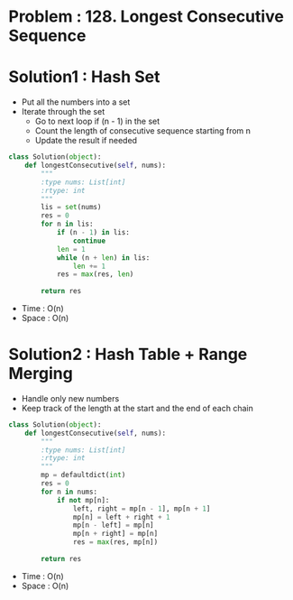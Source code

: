 # Problem : 128. Longest Consecutive Sequence

# Solution1 : Hash Set
- Put all the numbers into a set
- Iterate through the set
  - Go to next loop if (n - 1) in the set
  - Count the length of consecutive sequence starting from n
  - Update the result if needed
```python
class Solution(object):
    def longestConsecutive(self, nums):
        """
        :type nums: List[int]
        :rtype: int
        """
        lis = set(nums)
        res = 0
        for n in lis:
            if (n - 1) in lis:
                continue
            len = 1
            while (n + len) in lis:
                len += 1
            res = max(res, len)
        
        return res
```
- Time : O(n)
- Space : O(n)

# Solution2 : Hash Table + Range Merging
- Handle only new numbers
- Keep track of the length at the start and the end of each chain
```python
class Solution(object):
    def longestConsecutive(self, nums):
        """
        :type nums: List[int]
        :rtype: int
        """
        mp = defaultdict(int)
        res = 0
        for n in nums:
            if not mp[n]:
                left, right = mp[n - 1], mp[n + 1]
                mp[n] = left + right + 1
                mp[n - left] = mp[n]
                mp[n + right] = mp[n]
                res = max(res, mp[n])
        
        return res
```
- Time : O(n)
- Space : O(n)
